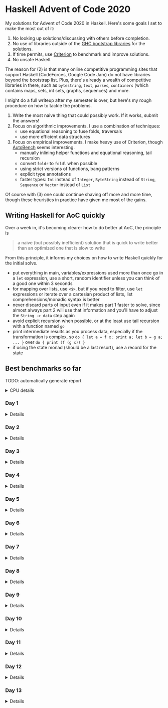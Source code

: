 # Haskell Advent of Code 2020
My solutions for Advent of Code 2020 in Haskell.  Here's some goals I
set to make the most out of it:

1. No looking up solutions/discussing with others before completion.
2. No use of libraries outside of the [GHC bootstrap
  libraries](https://downloads.haskell.org/~ghc/latest/docs/html/libraries/index.html)
  for the solutions.
3. If time permits, use
  [Criterion](https://hackage.haskell.org/package/criterion) to
  benchmark and improve solutions.
4. No unsafe Haskell.

The reason for (2) is that many online competitive programming sites
that support Haskell (CodeForces, Google Code Jam) do not have
libraries beyond the bootstrap list.  Plus, there's already a wealth
of competitive libraries in there, such as `bytestring`, `text`,
`parsec`, `containers` (which contains maps, sets, int sets, graphs,
sequences) and more.

I might do a full writeup after my semester is over, but here's my
rough procedure on how to tackle the problems.

1. Write the most naive thing that could possibly work.  If it works,
   submit the answers!
2. Focus on algorithmic improvements.  I use a combination of
   techniques:
   - use equational reasoning to fuse folds, traversals
   - use more efficient data structures
3. Focus on empirical improvements.  I make heavy use of Criterion,
   though [AutoBench](https://github.com/mathandley/AutoBench) seems
   interesting.
   - manually inlining helper functions and equational reasoning, tail
     recursion
   - convert `foldr` to `foldl` when possible
   - using strict versions of functions, bang patterns
   - explicit type annotations
   - faster types: `Int` instead of `Integer`, `ByteString` instead of
     `String`, `Sequence` or `Vector` instead of `List`

Of course with (3) one could continue shaving off more and more time,
though these heuristics in practice have given me most of the gains.

## Writing Haskell for AoC quickly
Over a week in, it's becoming clearer how to do better at AoC, the
principle is

> a naive (but possibly inefficient) solution that is quick to write
> better than an optimized one that is slow to write

From this principle, it informs my choices on how to write Haskell
quickly for the initial solve.

- put everything in main, variables/expressions used more than once go
  in a `let` expression, use a short, random identifier unless you can
  think of a good one within 3 seconds
- for mapping over lists, use `<$>`, but if you need to filter, use
  `let` expressions or iterate over a cartesian product of lists, list
  comprehensions/monadic syntax is better
- never discard parts of input even if it makes part 1 faster to
  solve, since almost always part 2 will use that information and
  you'll have to adjust the `String -> data` step again
- avoid explicit recursion when possible, or at the least use tail
  recursion with a function named `go`
- print intermediate results as you process data, especially if the
  transformation is complex, so `do { let a = f x; print a; let b = g
  a; ... }` over `do { print (f (g x)) }`
- if using the state monad (should be a last resort), use a record for
  the state

## Best benchmarks so far
TODO: automatically generate report
<details>
<summary>CPU details</summary>

```
Architecture:                    x86_64
CPU op-mode(s):                  32-bit, 64-bit
Byte Order:                      Little Endian
Address sizes:                   39 bits physical, 48 bits virtual
CPU(s):                          4
On-line CPU(s) list:             0-3
Thread(s) per core:              2
Core(s) per socket:              2
Socket(s):                       1
NUMA node(s):                    1
Vendor ID:                       GenuineIntel
CPU family:                      6
Model:                           69
Model name:                      Intel(R) Core(TM) i5-4288U CPU @ 2.60GHz
```
</details>

### Day 1
<details>

```
benchmarking day1/part1
time                 448.6 ns   (446.9 ns .. 450.4 ns)
                     1.000 R²   (1.000 R² .. 1.000 R²)
mean                 447.6 ns   (446.4 ns .. 449.5 ns)
std dev              5.041 ns   (3.535 ns .. 8.317 ns)

benchmarking day1/part2
time                 27.75 μs   (27.65 μs .. 27.84 μs)
                     1.000 R²   (1.000 R² .. 1.000 R²)
mean                 27.75 μs   (27.68 μs .. 27.84 μs)
std dev              264.1 ns   (188.8 ns .. 350.6 ns)
```
</details>

### Day 2
<details>

```
benchmarking day2/part1
time                 25.33 μs   (25.21 μs .. 25.49 μs)
                     1.000 R²   (0.999 R² .. 1.000 R²)
mean                 25.39 μs   (25.28 μs .. 25.57 μs)
std dev              472.6 ns   (340.0 ns .. 636.7 ns)
variance introduced by outliers: 16% (moderately inflated)

benchmarking day2/part2
time                 12.15 μs   (12.10 μs .. 12.23 μs)
                     1.000 R²   (1.000 R² .. 1.000 R²)
mean                 12.24 μs   (12.18 μs .. 12.37 μs)
std dev              305.9 ns   (195.5 ns .. 521.6 ns)
variance introduced by outliers: 27% (moderately inflated)
```
</details>

### Day 3
<details>

```
benchmarking day3/part1
time                 11.91 μs   (11.88 μs .. 11.93 μs)
                     1.000 R²   (1.000 R² .. 1.000 R²)
mean                 11.92 μs   (11.88 μs .. 11.98 μs)
std dev              165.8 ns   (113.6 ns .. 264.1 ns)
variance introduced by outliers: 10% (moderately inflated)

benchmarking day3/part2
time                 26.72 μs   (26.12 μs .. 27.31 μs)
                     0.997 R²   (0.995 R² .. 0.999 R²)
mean                 25.96 μs   (25.73 μs .. 26.36 μs)
std dev              986.3 ns   (621.4 ns .. 1.451 μs)
variance introduced by outliers: 44% (moderately inflated)
```
</details>

### Day 4
<details>

```
benchmarking day4/part1
time                 13.41 μs   (13.37 μs .. 13.45 μs)
                     1.000 R²   (0.999 R² .. 1.000 R²)
mean                 13.51 μs   (13.41 μs .. 13.85 μs)
std dev              551.3 ns   (152.7 ns .. 1.126 μs)
variance introduced by outliers: 49% (moderately inflated)

benchmarking day4/part2
time                 2.239 ms   (2.223 ms .. 2.254 ms)
                     0.999 R²   (0.998 R² .. 1.000 R²)
mean                 2.269 ms   (2.249 ms .. 2.311 ms)
std dev              98.12 μs   (46.41 μs .. 174.5 μs)
variance introduced by outliers: 28% (moderately inflated)
```
</details>

### Day 5
<details>

```
benchmarking day5/part1
time                 16.39 μs   (16.29 μs .. 16.51 μs)
                     1.000 R²   (1.000 R² .. 1.000 R²)
mean                 16.34 μs   (16.31 μs .. 16.40 μs)
std dev              136.6 ns   (84.33 ns .. 208.5 ns)

benchmarking day5/part2
time                 16.39 μs   (16.31 μs .. 16.51 μs)
                     1.000 R²   (1.000 R² .. 1.000 R²)
mean                 16.38 μs   (16.33 μs .. 16.45 μs)
std dev              188.9 ns   (109.6 ns .. 276.3 ns)
```
</details>

### Day 6
<details>

```
benchmarking day6/part1
time                 13.47 μs   (13.30 μs .. 13.67 μs)
                     0.997 R²   (0.996 R² .. 0.998 R²)
mean                 14.08 μs   (13.79 μs .. 14.41 μs)
std dev              1.105 μs   (919.3 ns .. 1.464 μs)
variance introduced by outliers: 79% (severely inflated)

benchmarking day6/part2
time                 12.00 μs   (11.94 μs .. 12.08 μs)
                     0.999 R²   (0.999 R² .. 1.000 R²)
mean                 12.15 μs   (12.04 μs .. 12.41 μs)
std dev              536.6 ns   (266.7 ns .. 981.4 ns)
variance introduced by outliers: 53% (severely inflated)
```
</details>

### Day 7
<details>

```
benchmarking day7/part1
time                 1.990 ms   (1.946 ms .. 2.052 ms)
                     0.997 R²   (0.995 R² .. 0.999 R²)
mean                 1.957 ms   (1.929 ms .. 1.988 ms)
std dev              97.12 μs   (75.89 μs .. 139.0 μs)
variance introduced by outliers: 35% (moderately inflated)

benchmarking day7/part2
time                 532.3 μs   (529.0 μs .. 536.7 μs)
                     0.998 R²   (0.996 R² .. 1.000 R²)
mean                 538.0 μs   (532.5 μs .. 550.4 μs)
std dev              26.07 μs   (15.15 μs .. 44.87 μs)
variance introduced by outliers: 42% (moderately inflated)
```
</details>

### Day 8
<details>

```
benchmarking day8/part1
time                 24.09 μs   (23.95 μs .. 24.27 μs)
                     0.999 R²   (0.999 R² .. 1.000 R²)
mean                 24.22 μs   (24.02 μs .. 24.48 μs)
std dev              781.9 ns   (598.8 ns .. 1.083 μs)
variance introduced by outliers: 36% (moderately inflated)

benchmarking day8/part2
time                 12.14 ms   (12.03 ms .. 12.25 ms)
                     0.998 R²   (0.996 R² .. 1.000 R²)
mean                 12.07 ms   (11.97 ms .. 12.23 ms)
std dev              322.7 μs   (211.3 μs .. 509.9 μs)
```
</details>

### Day 9
<details>

```
benchmarking day9/part1
time                 179.3 μs   (177.4 μs .. 181.3 μs)
                     0.999 R²   (0.999 R² .. 1.000 R²)
mean                 178.6 μs   (177.1 μs .. 180.4 μs)
std dev              5.729 μs   (3.968 μs .. 8.236 μs)
variance introduced by outliers: 28% (moderately inflated)

benchmarking day9/part2
time                 13.13 μs   (13.07 μs .. 13.20 μs)
                     1.000 R²   (1.000 R² .. 1.000 R²)
mean                 13.13 μs   (13.06 μs .. 13.23 μs)
std dev              266.3 ns   (184.4 ns .. 370.2 ns)
variance introduced by outliers: 19% (moderately inflated)
```
</details>

### Day 10
<details>

```
benchmarking day10/part1
time                 1.043 μs   (1.016 μs .. 1.073 μs)
                     0.997 R²   (0.996 R² .. 0.999 R²)
mean                 1.036 μs   (1.022 μs .. 1.068 μs)
std dev              66.24 ns   (32.12 ns .. 112.3 ns)
variance introduced by outliers: 77% (severely inflated)

benchmarking day10/part2
time                 10.77 μs   (10.64 μs .. 10.94 μs)
                     0.998 R²   (0.997 R² .. 0.999 R²)
mean                 10.89 μs   (10.73 μs .. 11.08 μs)
std dev              591.3 ns   (468.3 ns .. 793.8 ns)
variance introduced by outliers: 64% (severely inflated)
```
</details>

### Day 11
<details>

```
benchmarking day11/part1
time                 786.8 ms   (733.2 ms .. NaN s)
                     0.999 R²   (0.997 R² .. 1.000 R²)
mean                 807.9 ms   (790.7 ms .. 826.1 ms)
std dev              22.23 ms   (11.00 ms .. 28.15 ms)
variance introduced by outliers: 19% (moderately inflated)

benchmarking day11/part2
time                 1.617 s    (1.569 s .. 1.713 s)
                     1.000 R²   (0.999 R² .. 1.000 R²)
mean                 1.625 s    (1.607 s .. 1.645 s)
std dev              23.63 ms   (8.665 ms .. 31.22 ms)
variance introduced by outliers: 19% (moderately inflated)
```
</details>

### Day 12
<details>

```
benchmarking day12/part1
time                 9.821 μs   (9.699 μs .. 9.981 μs)
                     0.998 R²   (0.994 R² .. 0.999 R²)
mean                 9.858 μs   (9.764 μs .. 10.11 μs)
std dev              457.1 ns   (236.7 ns .. 852.9 ns)
variance introduced by outliers: 56% (severely inflated)

benchmarking day12/part2
time                 17.61 μs   (17.48 μs .. 17.73 μs)
                     1.000 R²   (1.000 R² .. 1.000 R²)
mean                 17.51 μs   (17.43 μs .. 17.59 μs)
std dev              271.1 ns   (223.0 ns .. 338.6 ns)
variance introduced by outliers: 12% (moderately inflated)
```
</details>

### Day 13
<details>

```
benchmarking day13/part1
time                 845.1 ns   (841.6 ns .. 849.8 ns)
                     1.000 R²   (0.999 R² .. 1.000 R²)
mean                 847.3 ns   (843.4 ns .. 856.5 ns)
std dev              18.78 ns   (10.07 ns .. 33.84 ns)
variance introduced by outliers: 28% (moderately inflated)

benchmarking day13/part2
time                 9.215 μs   (9.182 μs .. 9.257 μs)
                     1.000 R²   (1.000 R² .. 1.000 R²)
mean                 9.208 μs   (9.167 μs .. 9.263 μs)
std dev              158.8 ns   (121.9 ns .. 209.0 ns)
variance introduced by outliers: 15% (moderately inflated)
```
</details>
